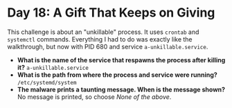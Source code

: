 # Day 18: A Gift That Keeps on Giving

This challenge is about an "unkillable" process. It uses `crontab` and `systemctl` commands. Everything I had to do was exactly like the walkthrough, but now with PID 680 and service `a-unkillable.service`.

* **What is the name of the service that respawns the process after killing it?** `a-unkillable.service`
* **What is the path from where the process and service were running?** `/etc/systemd/system`
* **The malware prints a taunting message. When is the message shown?** No message is printed, so choose *None of the above*.